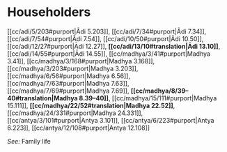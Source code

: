 # Householders

[[cc/adi/5/203#purport|Ādi 5.203]], [[cc/adi/7/34#purport|Ādi 7.34]], [[cc/adi/7/54#purport|Ādi 7.54]], [[cc/adi/10/50#purport|Ādi 10.50]], [[cc/adi/12/27#purport|Ādi 12.27]], **[[cc/adi/13/10#translation|Ādi 13.10]]**, [[cc/adi/14/55#purport|Ādi 14.55]], [[cc/madhya/3/41#purport|Madhya 3.41]], [[cc/madhya/3/168#purport|Madhya 3.168]], [[cc/madhya/3/203#purport|Madhya 3.203]], [[cc/madhya/6/56#purport|Madhya 6.56]], [[cc/madhya/7/63#purport|Madhya 7.63]], [[cc/madhya/7/69#purport|Madhya 7.69]], **[[cc/madhya/8/39–40#translation|Madhya 8.39–40]]**, [[cc/madhya/15/111#purport|Madhya 15.111]], **[[cc/madhya/22/52#translation|Madhya 22.52]]**, [[cc/madhya/24/331#purport|Madhya 24.331]], [[cc/antya/3/101#purport|Antya 3.101]], [[cc/antya/6/223#purport|Antya 6.223]], [[cc/antya/12/108#purport|Antya 12.108]]


*See:* Family life
